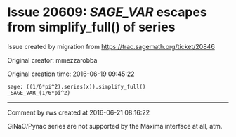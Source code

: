 # Issue 20609: _SAGE_VAR_ escapes from simplify_full() of series

Issue created by migration from https://trac.sagemath.org/ticket/20846

Original creator: mmezzarobba

Original creation time: 2016-06-19 09:45:22


```
sage: ((1/6*pi^2).series(x)).simplify_full()
_SAGE_VAR_(1/6*pi^2)
```



---

Comment by rws created at 2016-06-21 08:16:22

GiNaC/Pynac series are not supported by the Maxima interface at all, atm.
